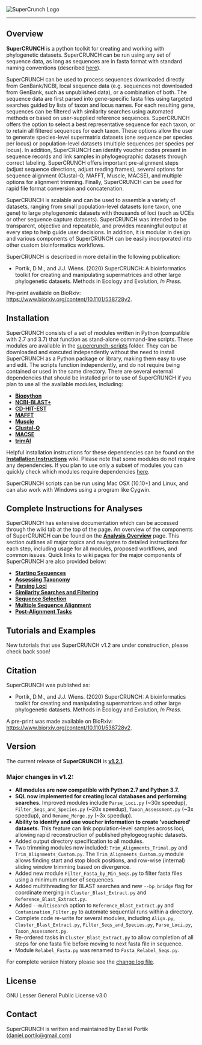 ![SuperCrunch Logo](https://github.com/dportik/SuperCRUNCH/blob/master/docs/SuperCRUNCH_Logo.png)

---------------

## Overview

**SuperCRUNCH** is a python toolkit for creating and working with phylogenetic datasets. SuperCRUNCH can be run using any set of sequence data, as long as sequences are in fasta format with standard naming conventions (described [here](https://github.com/dportik/SuperCRUNCH/wiki/2:-Starting-Sequences)). 

SuperCRUNCH can be used to process sequences downloaded directly from GenBank/NCBI, local sequence data (e.g. sequences not downloaded from GenBank, such as unpublished data), or a combination of both. The sequence data are first parsed into gene-specific fasta files using targeted searches guided by lists of taxon and locus names. For each resulting gene, sequences can be filtered with similarity searches using automated methods or based on user-supplied reference sequences. SuperCRUNCH offers the option to select a best representative sequence for each taxon, or to retain all filtered sequences for each taxon. These options allow the user to generate species-level supermatrix datasets (one sequence per species per locus) or population-level datasets (multiple sequences per species per locus). In addition, SuperCRUNCH can identify voucher codes present in sequence records and link samples in phylogeographic datasets through correct labeling. SuperCRUNCH offers important pre-alignment steps (adjust sequence directions, adjust reading frames), several options for sequence alignment (Clustal-O, MAFFT, Muscle, MACSE), and multiple options for alignment trimming. Finally, SuperCRUNCH can be used for rapid file format conversion and concatenation. 

SuperCRUNCH is scalable and can be used to assemble a variety of datasets, ranging from small population-level datasets (one taxon, one gene) to large phylogenomic datasets with thousands of loci (such as UCEs or other sequence capture datasets). SuperCRUNCH was intended to be transparent, objective and repeatable, and provides meaningful output at every step to help guide user decisions. In addition, it is modular in design and various components of SuperCRUNCH can be easily incorporated into other custom bioinformatics workflows.

SuperCRUNCH is described in more detail in the following publication:

+ Portik, D.M., and J.J. Wiens. (2020) SuperCRUNCH: A bioinformatics toolkit for creating and manipulating supermatrices and other large phylogenetic datasets. Methods in Ecology and Evolution, *In Press*.

Pre-print available on BioRxiv: https://www.biorxiv.org/content/10.1101/538728v2.


## Installation

SuperCRUNCH consists of a set of modules written in Python (compatible with 2.7 and 3.7) that function as stand-alone command-line scripts. These modules are available in the [supercrunch-scripts](https://github.com/dportik/SuperCRUNCH/tree/master/supercrunch-scripts) folder. They can be downloaded and executed independently without the need to install SuperCRUNCH as a Python package or library, making them easy to use and edit. The scripts function independently, and do not require being contained or used in the same directory. There are several external dependencies that should be installed prior to use of SuperCRUNCH if you plan to use all the available modules, including:

+ [**Biopython**](https://biopython.org/)
+ [**NCBI-BLAST+**](https://blast.ncbi.nlm.nih.gov/Blast.cgi?CMD=Web&PAGE_TYPE=BlastDocs&DOC_TYPE=Download)
+ [**CD-HIT-EST**](http://weizhongli-lab.org/cd-hit/)
+ [**MAFFT**](https://mafft.cbrc.jp/alignment/software/)
+ [**Muscle**](https://www.drive5.com/muscle/)
+ [**Clustal-O**](http://www.clustal.org/omega/)
+ [**MACSE**](https://bioweb.supagro.inra.fr/macse/)
+ [**trimAl**](http://trimal.cgenomics.org/)

Helpful installation instructions for these dependencies can be found on the [**Installation Instructions**](https://github.com/dportik/SuperCRUNCH/wiki/Installation-Instructions) wiki. Please note that some modules do not require any dependencies. If you plan to use only a subset of modules you can quickly check which modules require dependencies [here](https://github.com/dportik/SuperCRUNCH/wiki/Installation-Instructions#module-dependencies-list). 

SuperCRUNCH scripts can be run using Mac OSX (10.10+) and Linux, and can also work with Windows using a program like Cygwin. 


## Complete Instructions for Analyses

SuperCRUNCH has extensive documentation which can be accessed through the wiki tab at the top of the page. An overview of the components of SuperCRUNCH can be found on the [**Analysis Overview**](https://github.com/dportik/SuperCRUNCH/wiki/1:-Analysis-Overview) page. This section outlines all major topics and navigates to detailed instructions for each step, including usage for all modules, proposed workflows, and common issues. Quick links to wiki pages for the major components of SuperCRUNCH are also provided below:

+ [**Starting Sequences**](https://github.com/dportik/SuperCRUNCH/wiki/2:-Starting-Sequences)
+ [**Assessing Taxonomy**](https://github.com/dportik/SuperCRUNCH/wiki/3:-Assessing-Taxonomy)
+ [**Parsing Loci**](https://github.com/dportik/SuperCRUNCH/wiki/4:-Parsing-Loci)
+ [**Similarity Searches and Filtering**](https://github.com/dportik/SuperCRUNCH/wiki/5:-Similarity-Searches-and-Filtering)
+ [**Sequence Selection**](https://github.com/dportik/SuperCRUNCH/wiki/6:-Sequence-Selection)
+ [**Multiple Sequence Alignment**](https://github.com/dportik/SuperCRUNCH/wiki/7:-Multiple-Sequence-Alignment)
+ [**Post-Alignment Tasks**](https://github.com/dportik/SuperCRUNCH/wiki/8:-Post-Alignment-Tasks)


## Tutorials and Examples

New tutorials that use SuperCRUNCH v1.2 are under construction, please check back soon! 

## Citation

SuperCRUNCH was published as:

+ Portik, D.M., and J.J. Wiens. (2020) SuperCRUNCH: A bioinformatics toolkit for creating and manipulating supermatrices and other large phylogenetic datasets. Methods in Ecology and Evolution, *In Press*.

A pre-print was made available on BioRxiv: https://www.biorxiv.org/content/10.1101/538728v2.

## Version

The current release of **SuperCRUNCH** is [**v1.2.1**](https://github.com/dportik/SuperCRUNCH/releases). 

### Major changes in v1.2:
  - **All modules are now compatible with Python 2.7 and Python 3.7.**
  - **SQL now implemented for creating local databases and performing searches.** Improved modules include `Parse_Loci.py` (~30x speedup), `Filter_Seqs_and_Species.py` (~20x speedup), `Taxon_Assessment.py` (~3x speedup), and `Rename_Merge.py` (~3x speedup).
  - **Ability to identify and use voucher information to create 'vouchered' datasets.** This feature can link population-level samples across loci, allowing rapid reconstruction of published phylogeographic datasets.
  - Added output directory specification to all modules.
  - Two trimming modules now included: `Trim_Alignments_Trimal.py` and `Trim_Alignments_Custom.py`. The `Trim_Alignments_Custom.py` module allows finding start and stop block positions, and row-wise (internal) sliding window trimming based on divergence.
  - Added new module `Filter_Fasta_by_Min_Seqs.py` to filter fasta files using a minimum number of sequences.
  - Added multithreading for BLAST searches and new `--bp_bridge` flag for coordinate merging in `Cluster_Blast_Extract.py` and `Reference_Blast_Extract.py`.
  - Added `--multisearch` option to `Reference_Blast_Extract.py` and `Contamination_Filter.py` to automate sequential runs within a directory.
  - Complete code re-write for several modules, including `Align.py`, `Cluster_Blast_Extract.py`, `Filter_Seqs_and_Species.py`, `Parse_Loci.py`, `Taxon_Assessment.py`.
  - Re-ordered tasks in `Cluster_Blast_Extract.py` to allow completion of all steps for one fasta file before moving to next fasta file in sequence.
  - Module `Relabel_Fasta.py` was renamed to `Fasta_Relabel_Seqs.py`.

For complete version history please see the [change log file](https://github.com/dportik/SuperCRUNCH/tree/master/CHANGELOG.md).


## License

GNU Lesser General Public License v3.0

## Contact

SuperCRUNCH is written and maintained by Daniel Portik (daniel.portik@gmail.com)
